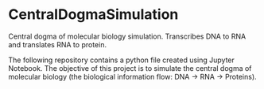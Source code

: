 # CentralDogmaSimulation
Central dogma of molecular biology simulation. Transcribes DNA to RNA and translates RNA to protein. 
<br>

The following repository contains a python file created using Jupyter Notebook. The objective of this project is to simulate the central dogma of molecular biology (the biological information flow: DNA -> RNA -> Proteins).
